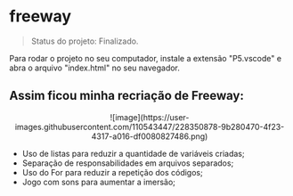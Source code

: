 # freeway

> Status do projeto: Finalizado.

Para rodar o projeto no seu computador, instale a extensão "P5.vscode" e abra o arquivo "index.html" no seu navegador.

## Assim ficou minha recriação de Freeway:
<p align="center">
![image](https://user-images.githubusercontent.com/110543447/228350878-9b280470-4f23-4317-a016-df0080827486.png)
</p>

* Uso de listas para reduzir a quantidade de variáveis criadas;
* Separação de responsabilidades em arquivos separados;
* Uso do For para reduzir a repetição dos códigos;
* Jogo com sons para aumentar a imersão;
